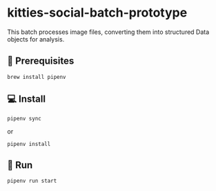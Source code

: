 # kitties-social-batch-prototype
This batch processes image files, converting them into structured Data objects for analysis.  

## 📝 Prerequisites
```
brew install pipenv
```
## 💻 Install
```
pipenv sync
```
or
```
pipenv install
```

## 🚀 Run
```
pipenv run start
```

